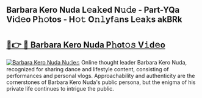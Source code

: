 ## Barbara Kero Nuda L𝚎a𝚔ed N𝚞𝚍e - Part-YQa Vi𝚍𝚎o P𝚑𝚘tos - H𝚘𝚝 O𝚗𝚕yf𝚊ns L𝚎a𝚔s akBRk

# <h2><a href="http://kf9cm3.oniu.top/?m=Barbara+Kero+Nuda">🔗👉 🔴 Barbara Kero Nuda P𝚑ot𝚘𝚜 V𝚒d𝚎o</a></h2>

[![Barbara Kero Nuda Nu𝚍e𝚜](https://i.imgur.com/0qMVB7G.gif)](http://kf9cm3.oniu.top/?m=Barbara+Kero+Nuda)
Online thought leader Barbara Kero Nuda, recognized for sharing dance and lifestyle content, consisting of performances and personal vlogs. Approachability and authenticity are the cornerstones of Barbara Kero Nuda's public persona, but the enigma of his private life continues to intrigue the public.  
